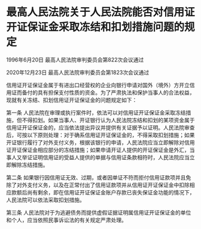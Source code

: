 # 最高人民法院关于人民法院能否对信用证开证保证金采取冻结和扣划措施问题的规定

1996年6月20日 最高人民法院审判委员会第822次会议通过

2020年12月23日 最高人民法院审判委员会第1823次会议通过

<!-- INFO END -->

信用证开证保证金属于有进出口经营权的企业向银行申请对国外（境外）方开立信用证而备付的具有担保支付性质的资金。为了严肃执法和保护当事人的合法权益，现就有关冻结、扣划信用证开证保证金的问题规定如下：

第一条 人民法院在审理或执行案件时，依法可以对信用证开证保证金采取冻结措施，但不得扣划。如果当事人、开证银行认为人民法院冻结和扣划的某项资金属于信用证开证保证金的，应当依法提出异议并提供有关证据予以证明。人民法院审查后，可按以下原则处理：对于确系信用证开证保证金的，不得采取扣划措施；如果开证银行履行了对外支付义务，根据该银行的申请，人民法院应当立即解除对信用证开证保证金相应部分的冻结措施；如果申请开证人提供的开证保证金是外汇，当事人又举证证明信用证的受益人提供的单据与信用证条款相符时，人民法院应当立即解除冻结措施。

第二条 如果银行因信用证无效、过期，或者因单证不符而拒付信用证款项并且免除了对外支付义务，以及在正常付出了信用证款项并从信用证开证保证金中扣除相应款额后尚有剩余，即在信用证开证保证金账户存款已丧失保证金功能的情况下，人民法院可以依法采取扣划措施。

第三条 人民法院对于为逃避债务而提供虚假证据证明属信用证开证保证金的单位和个人，应当依照民事诉讼法的有关规定严肃处理。